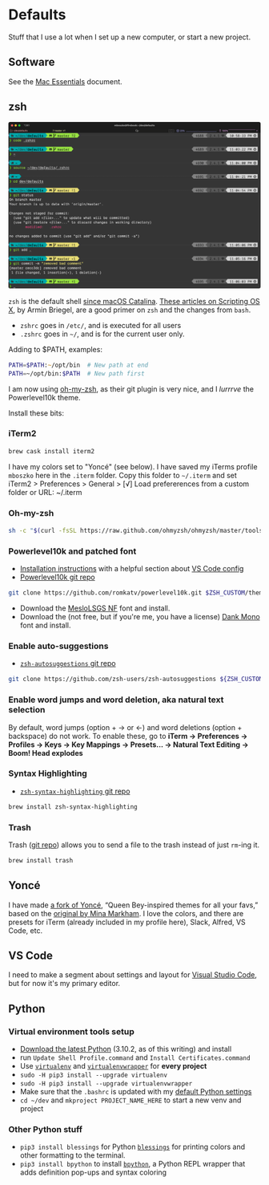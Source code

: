 # Defaults

Stuff that I use a lot when I set up a new computer, or start a new project.

## Software

See the [Mac Essentials](https://github.com/bobtiki/defaults/blob/master/mac_essentials.md) document.

## zsh

![customized zsh screenshot](media/zsh.png "customized zsh screenshot")

`zsh` is the default shell [since macOS Catalina](https://support.apple.com/en-us/HT208050). [These articles on Scripting OS X](https://scriptingosx.com/2019/06/moving-to-zsh/), by Armin Briegel, are a good primer on `zsh` and the changes from `bash`.

- `zshrc` goes in `/etc/`, and is executed for all users
- `.zshrc` goes in `~/`, and is for the current user only.

Adding to $PATH, examples:

```zsh
PATH=$PATH:~/opt/bin  # New path at end
PATH=~/opt/bin:$PATH  # New path first
```

I am now using [oh-my-zsh](https://ohmyz.sh/), as their git plugin is very nice, and I *lurrrve* the Powerlevel10k theme.

Install these bits:

### iTerm2

```sh
brew cask install iterm2
```

I have my colors set to "Yoncé" (see below). I have saved my iTerms profile `mboszko` here in the `.iterm` folder. Copy this folder to `~/.iterm` and set iTerm2 > Preferences > General > [√] Load prefererences from a custom folder or URL: ~/.iterm

### Oh-my-zsh

```sh
sh -c "$(curl -fsSL https://raw.github.com/ohmyzsh/ohmyzsh/master/tools/install.sh)"
```

### Powerlevel10k and patched font

- [Installation instructions](https://gist.github.com/kevin-smets/8568070) with a helpful section about [VS Code config](https://gist.github.com/kevin-smets/8568070#visual-studio-code-config)
- [Powerlevel10k git repo](https://github.com/romkatv/powerlevel10k)

```zsh
git clone https://github.com/romkatv/powerlevel10k.git $ZSH_CUSTOM/themes/powerlevel10k
```

- Download the [MesloLSGS NF](https://github.com/romkatv/powerlevel10k#fonts) font and install.
- Download the (not free, but if you're me, you have a license) [Dank Mono](https://philpl.gumroad.com/l/dank-mono) font and install.

### Enable auto-suggestions

- [`zsh-autosuggestions` git repo](https://github.com/zsh-users/zsh-autosuggestions)

```zsh
git clone https://github.com/zsh-users/zsh-autosuggestions ${ZSH_CUSTOM:-~/.oh-my-zsh/custom}/plugins/zsh-autosuggestions
```

### Enable word jumps and word deletion, aka natural text selection

By default, word jumps (option + → or ←) and word deletions (option + backspace) do not work. To enable these, go to **iTerm → Preferences → Profiles → Keys → Key Mappings → Presets... → Natural Text Editing → Boom! Head explodes**

### Syntax Highlighting

- [`zsh-syntax-highlighting` git repo](https://github.com/zsh-users/zsh-syntax-highlighting)

```zsh
brew install zsh-syntax-highlighting
```

### Trash

Trash ([git repo](https://github.com/ali-rantakari/trash)) allows you to send a file to the trash instead of just `rm`-ing it.

```zsh
brew install trash
```

## Yoncé

I have made [a fork of Yoncé](https://github.com/swizzlevixen/yonce), “Queen Bey-inspired themes for all your favs,” based on the [original by Mina Markham](https://yoncetheme.com/). I love the colors, and there are presets for iTerm (already included in my profile here), Slack, Alfred, VS Code, etc.

## VS Code

I need to make a segment about settings and layout for [Visual Studio Code](https://code.visualstudio.com), but for now it's my primary editor.

## Python

### Virtual environment tools setup

- [Download the latest Python](https://www.python.org/downloads/mac-osx/) (3.10.2, as of this writing) and install
- run `Update Shell Profile.command` and `Install Certificates.command`
- Use [`virtualenv`](https://pypi.org/project/virtualenv/) and [`virtualenvwrapper`](https://pypi.org/project/virtualenvwrapper/) for **every project**
- `sudo -H pip3 install --upgrade virtualenv`
- `sudo -H pip3 install --upgrade virtualenvwrapper`
- Make sure that the `.bashrc` is updated with my [default Python settings](https://github.com/bobtiki/defaults/blob/master/.bashrc)
- `cd ~/dev` and `mkproject PROJECT_NAME_HERE` to start a new venv and project

### Other Python stuff

- `pip3 install blessings` for Python [`blessings`](https://github.com/erikrose/blessings) for printing colors and other formatting to the terminal.
- `pip3 install bpython` to install [`bpython`](https://bpython-interpreter.org/), a Python REPL wrapper that adds definition pop-ups and syntax coloring
